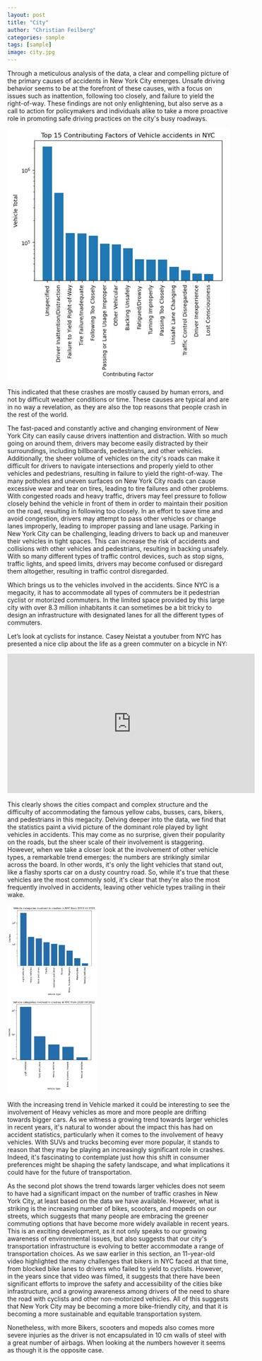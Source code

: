 ```yaml
---
layout: post
title: "City"
author: "Christian Feilberg"
categories: sample
tags: [sample]
image: city.jpg
---
```


Through a meticulous analysis of the data, a clear and compelling picture of the primary causes of accidents in New York City emerges. Unsafe driving behavior seems to be at the forefront of these causes, with a focus on issues such as inattention, following too closely, and failure to yield the right-of-way. These findings are not only enlightening, but also serve as a call to action for policymakers and individuals alike to take a more proactive role in promoting safe driving practices on the city's busy roadways.
 
<img src="./assets/img/contributing_factors.jpg" alt="Contributing factors">

This indicated that these crashes are mostly caused by human errors, and not by difficult weather conditions or time. These causes are typical and are in no way a revelation, as they are also the top reasons that people crash in the rest of the world.

The fast-paced and constantly active and changing environment of New York City can easily cause drivers inattention and distraction. With so much going on around them, drivers may become easily distracted by their surroundings, including billboards, pedestrians, and other vehicles. Additionally, the sheer volume of vehicles on the city's roads can make it difficult for drivers to navigate intersections and properly yield to other vehicles and pedestrians, resulting in failure to yield the right-of-way.
The many potholes and uneven surfaces on New York City roads can cause excessive wear and tear on tires, leading to tire failures and other problems. With congested roads and heavy traffic, drivers may feel pressure to follow closely behind the vehicle in front of them in order to maintain their position on the road, resulting in following too closely. In an effort to save time and avoid congestion, drivers may attempt to pass other vehicles or change lanes improperly, leading to improper passing and lane usage.
Parking in New York City can be challenging, leading drivers to back up and maneuver their vehicles in tight spaces. This can increase the risk of accidents and collisions with other vehicles and pedestrians, resulting in backing unsafely. With so many different types of traffic control devices, such as stop signs, traffic lights, and speed limits, drivers may become confused or disregard them altogether, resulting in traffic control disregarded.

Which brings us to the vehicles involved in the accidents. Since NYC is a megacity, it has to accommodate all types of commuters be it pedestrian cyclist or motorized commuters. In the limited space provided by this large city with over 8.3 million inhabitants it can sometimes be a bit tricky to design an infrastructure with designated lanes for all the different types of commuters.

Let’s look at  cyclists for instance. Casey Neistat a youtuber from NYC has presented a nice clip about the life as a green commuter on a bicycle in NY: 

<iframe width="560" height="315" src="https://www.youtube.com/embed/bzE-IMaegzQ?start=70" title="YouTube video player" frameborder="0" allow="accelerometer; autoplay; clipboard-write; encrypted-media; gyroscope; picture-in-picture; web-share" allowfullscreen></iframe>

This clearly shows the cities compact and complex structure and the difficulty of accommodating the famous yellow cabs, busses, cars, bikers, and pedestrians in this megacity. Delving deeper into the data, we find that the statistics paint a vivid picture of the dominant role played by light vehicles in accidents. This may come as no surprise, given their popularity on the roads, but the sheer scale of their involvement is staggering. However, when we take a closer look at the involvement of other vehicle types, a remarkable trend emerges: the numbers are strikingly similar across the board. In other words, it's only the light vehicles that stand out, like a flashy sports car on a dusty country road. So, while it's true that these vehicles are the most commonly sold, it's clear that they're also the most frequently involved in accidents, leaving other vehicle types trailing in their wake. 


<div class="row">
  <div class="column">
    <img src="./assets/img/vehicles_categories_all_time.jpg" alt="vehicle" style="width:40%">
  </div>
  <div class="column">
    <img src="./assets/img/vehicles_categories_recent.jpg" alt="vehicle" style="width:40%">
  </div>
</div>

With the increasing trend in Vehicle marked it could be interesting to see the involvement of Heavy vehicles as more and more people are drifting towards bigger cars. As we witness a growing trend towards larger vehicles in recent years, it's natural to wonder about the impact this has had on accident statistics, particularly when it comes to the involvement of heavy vehicles. With SUVs and trucks becoming ever more popular, it stands to reason that they may be playing an increasingly significant role in crashes. Indeed, it's fascinating to contemplate just how this shift in consumer preferences might be shaping the safety landscape, and what implications it could have for the future of transportation.

As the second plot shows the trend towards larger vehicles does not seem to have had a significant impact on the number of traffic crashes in New York City, at least based on the data we have available. However, what is striking is the increasing number of bikes, scooters, and mopeds on our streets, which suggests that many people are embracing the greener commuting options that have become more widely available in recent years. This is an exciting development, as it not only speaks to our growing awareness of environmental issues, but also suggests that our city's transportation infrastructure is evolving to better accommodate a range of transportation choices.
As we saw earlier in this section, an 11-year-old video highlighted the many challenges that bikers in NYC faced at that time, from blocked bike lanes to drivers who failed to yield to cyclists. However, in the years since that video was filmed, it suggests that there have been significant efforts to improve the safety and accessibility of the cities bike infrastructure, and a growing awareness among drivers of the need to share the road with cyclists and other non-motorized vehicles. All of this suggests that New York City may be becoming a more bike-friendly city, and that it is becoming a more sustainable and equitable transportation system. 

Nonetheless, with more Bikers, scooters and mopeds also comes more severe injuries as the driver is not encapsulated in 10 cm walls of steel with a great number of airbags. When looking at the numbers however it seems as though it is the opposite case. 
